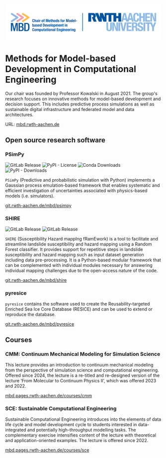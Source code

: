 ![](./mbd.png)

# Methods for Model-based Development in Computational Engineering

Our chair was founded by Professor Kowalski in August 2021. The group's research focuses on innovative methods for model-based development and decision support. This includes predictive process simulations as well as sustainable digital infrastructure and federated model and data architectures.


URL: [mbd.rwth-aachen.de](https://www.mbd.rwth-aachen.de/)

## Open source research software

### PSimPy

![GitLab Release](https://img.shields.io/gitlab/v/release/92563?gitlab_url=https%3A%2F%2Fgit.rwth-aachen.de%2F)
![PyPI - License](https://img.shields.io/pypi/l/psimpy)
![Conda Downloads](https://img.shields.io/conda/d/conda-forge/psimpy)
![PyPI - Downloads](https://img.shields.io/pypi/dm/psimpy?label=PyPI%20|%20downloads)

`PSimPy` (Predictive and probabilistic simulation with Python) implements a Gaussian process emulation-based framework that enables systematic and efficient investigation of uncertainties associated with physics-based models (i.e. simulators).

[git.rwth-aachen.de/mbd/psimpy](https://git.rwth-aachen.de/mbd/psimpy)

### SHIRE

![GitLab Release](https://img.shields.io/gitlab/v/release/96841?gitlab_url=https%3A%2F%2Fgit.rwth-aachen.de)
![GitLab Release](https://img.shields.io/gitlab/v/license/96841?gitlab_url=https%3A%2F%2Fgit.rwth-aachen.de)


`SHIRE` (Susceptibility Hazard mappIng fRamEwork) is a tool to facilitate and streamline landslide susceptibility and hazard mapping using a Random Forest classifier. It provides support for repetitive steps in landslide susceptibility and hazard mapping such as input dataset generation including data pre-processing.
It is a Python-based modular framework that can be complemented with individual modules necessary for answering individual mapping challenges due to the open-access nature of the code.

[git.rwth-aachen.de/mbd/shire](https://git.rwth-aachen.de/mbd/shire)

### pyresice

`pyresice` contains the software used to create the Reusability-targeted Enriched Sea Ice Core Database (RESICE) and can be used to extend or reproduce the database.

[git.rwth-aachen.de/mbd/pyresice](https://git.rwth-aachen.de/mbd/pyresice)

## Courses

### CMM: Continuum Mechanical Modeling for Simulation Science

This lecture provides an introduction to continuum mechanical modeling from the perspective of simulation science and computational engineering. Offered since 2024, the lecture is a re-titled and re-designed version of the lecture ‘From Molecular to Continuum Physics II’, which was offered 2023 and 2022.

[mbd.pages.rwth-aachen.de/courses/cmm](https://mbd.pages.rwth-aachen.de/courses/sce)

### SCE: Sustainable Computational Engineering

Sustainable Computational Engineering introduces into the elements of data life cycle and model development cycle to students interested in data-integrated and potentially high-throughput modelling tasks. The complementary exercise intensifies content of the lecture with theoretical and application-oriented examples.
The lecture is offered since 2022.

[mbd.pages.rwth-aachen.de/courses/sce](https://mbd.pages.rwth-aachen.de/courses/sce/)
